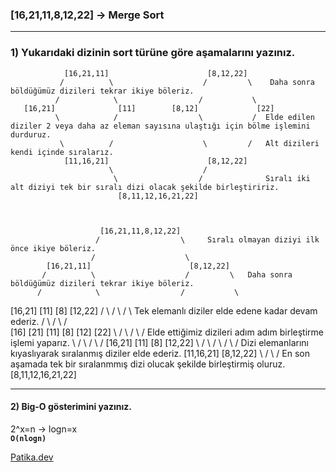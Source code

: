 ### [16,21,11,8,12,22] -> Merge Sort
***
### 1) Yukarıdaki dizinin sort türüne göre aşamalarını yazınız.
                
                [16,21,11]                      [8,12,22]
               /          \                    /         \    Daha sonra böldüğümüz dizileri tekrar ikiye böleriz.
              /            \                  /           \
       [16,21]              [11]        [8,12]             [22]
              \            /                  \           /  Elde edilen diziler 2 veya daha az eleman sayısına ulaştığı için bölme işlemini durduruz.
               \          /                    \         /   Alt dizileri kendi içinde sıralarız.
                [11,16,21]                      [8,12,22]                       
                          \                    /
                           \                  /              Sıralı iki alt diziyi tek bir sıralı dizi olacak şekilde birleştiririz.
                            [8,11,12,16,21,22]
                            
                            
                            
                        [16,21,11,8,12,22]
                       /                  \     Sıralı olmayan diziyi ilk önce ikiye böleriz.
                      /                    \
            [16,21,11]                      [8,12,22]
           /          \                    /         \   Daha sonra böldüğümüz dizileri tekrar ikiye böleriz.
          /            \                  /           \
   [16,21]              [11]            [8]            [12,22]
   /      \             /                  \           /      \   Tek elemanlı diziler elde edene kadar devam ederiz.
  /        \           /                    \         /        \
[16]      [21]       [11]                   [8]     [12]       [22]
  \        /           \                    /         \        /  Elde ettiğimiz dizileri adım adım birleştirme işlemi yaparız.
   \      /             \                  /           \      /
    [16,21]             [11]             [8]            [12,22]
          \            /                    \          /
           \          /                      \        /     Dizi elemanlarını kıyaslıyarak sıralanmış diziler elde ederiz.
            [11,16,21]                       [8,12,22]
                      \                     /
                       \                   /       En son aşamada tek bir sıralanmmış dizi olucak şekilde birleştirmiş oluruz.
                         [8,11,12,16,21,22]
***
#### 2) Big-O gösterimini yazınız.
2^x=n -> logn=x  <br>
<b>```O(nlogn)``` <br></b>

[Patika.dev](https://app.patika.dev/kadergin)
